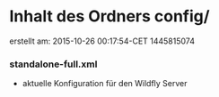 # Inhalt des Ordners config/
erstellt am: 2015-10-26 00:17:54-CET  1445815074

### standalone-full.xml
- aktuelle Konfiguration für den Wildfly Server
